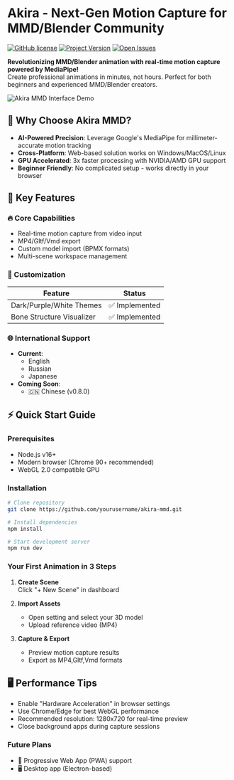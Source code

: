 # Akira - Next-Gen Motion Capture for MMD/Blender Community 

[![GitHub license](https://img.shields.io/badge/License-Custom-ff69b4)](https://github.com/GOH23/akira-mmd/blob/main/LICENSE)
[![Project Version](https://img.shields.io/badge/version-0.7.0-brightgreen)](https://github.com/GOH23/akira-mmd/releases)
[![Open Issues](https://img.shields.io/github/issues/GOH23/akira-mmd)](https://github.com/GOH23/akira-mmd/issues)

**Revolutionizing MMD/Blender animation with real-time motion capture powered by MediaPipe!**  
Create professional animations in minutes, not hours. Perfect for both beginners and experienced MMD/Blender creators.

![Akira MMD Interface Demo](https://github.com/user-attachments/assets/83243129-ba08-4e31-9714-8132b258efb3)

## 🌟 Why Choose Akira MMD?

- **AI-Powered Precision**: Leverage Google's MediaPipe for millimeter-accurate motion tracking
- **Cross-Platform**: Web-based solution works on Windows/MacOS/Linux
- **GPU Accelerated**: 3x faster processing with NVIDIA/AMD GPU support
- **Beginner Friendly**: No complicated setup - works directly in your browser

## 🚀 Key Features

### 🔥 Core Capabilities
- Real-time motion capture from video input
- MP4/Gltf/Vmd export
- Custom model import (BPMX formats)
- Multi-scene workspace management

### 🎨 Customization
| Feature | Status |
|---------|--------|
| Dark/Purple/White Themes | ✅ Implemented |
| Bone Structure Visualizer | ✅ Implemented |

### 🌐 International Support
- **Current**:
  - English
  - Russian
  - Japanese
- **Coming Soon**: 
  - 🇨🇳 Chinese (v0.8.0)
## ⚡ Quick Start Guide

### Prerequisites
- Node.js v16+
- Modern browser (Chrome 90+ recommended)
- WebGL 2.0 compatible GPU

### Installation
```bash
# Clone repository
git clone https://github.com/yourusername/akira-mmd.git

# Install dependencies
npm install

# Start development server
npm run dev
```

### Your First Animation in 3 Steps
1. **Create Scene**  
   Click "+ New Scene" in dashboard

2. **Import Assets**  
   - Open setting and select your 3D model
   - Upload reference video (MP4)

3. **Capture & Export**  
   - Preview motion capture results
   - Export as MP4,Gltf,Vmd formats

## 🖥️ Performance Tips
- Enable "Hardware Acceleration" in browser settings
- Use Chrome/Edge for best WebGL performance
- Recommended resolution: 1280x720 for real-time preview
- Close background apps during capture sessions
### Future Plans
- 📱 Progressive Web App (PWA) support
- 🖥️ Desktop app (Electron-based)
